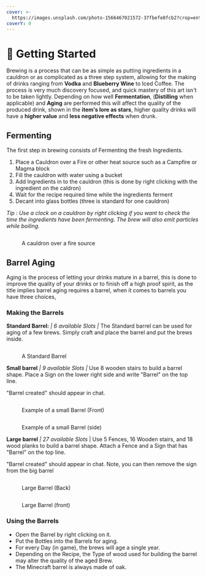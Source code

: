 ```yaml
---
cover: >-
  https://images.unsplash.com/photo-1566467021572-37fbefe8fcb2?crop=entropy&cs=tinysrgb&fm=jpg&ixid=MnwxOTcwMjR8MHwxfHNlYXJjaHw2fHxiYXJyZWxzfGVufDB8fHx8MTY3OTQzMTI5NA&ixlib=rb-4.0.3&q=80
coverY: 0
---
```


# 🍻 Getting Started

Brewing is a process that can be as simple as putting ingredients in a cauldron or as complicated as a three step system, allowing for the making of drinks ranging from **Vodka** and **Blueberry Wine** to Iced Coffee. The process is very much discovery focused, and quick mastery of this art isn't to be taken lightly. Depending on how well **Fermentation**, (**Distilling** when applicable) and **Aging** are performed this will affect the quality of the produced drink, shown in the **item's lore as stars**, higher quality drinks will have a **higher value** and **less negative effects** when drunk.

## Fermenting

The first step in brewing consists of Fermenting the fresh Ingredients.

1. Place a Cauldron over a Fire or other heat source such as a Campfire or Magma block
2. Fill the cauldron with water using a bucket
3. Add Ingredients in to the cauldron (this is done by right clicking with the ingredient on the caldron)
4. Wait for the recipe required time while the ingredients ferment
5. Decant into glass bottles (three is standard for one cauldron)

_Tip : Use a clock on a cauldron by right clicking if you want to check the time the ingredients have been fermenting. The brew will also emit particles while boiling._

<figure><img src="../../.gitbook/assets/image (15).png" alt=""><figcaption><p>A cauldron over a fire source</p></figcaption></figure>

## Barrel Aging

Aging is the process of letting your drinks mature in a barrel, this is done to improve the quality of your drinks or to finish off a high proof spirit, as the title implies barrel aging requires a barrel, when it comes to barrels you have three choices,

### Making the Barrels

**Standard Barrel:** _| 6 available Slots |_ The Standard barrel can be used for aging of a few brews. Simply craft and place the barrel and put the brews inside.

<figure><img src="../../.gitbook/assets/image (6).png" alt=""><figcaption><p>A Standard Barrel</p></figcaption></figure>

**Small barrel** _| 9 available Slots |_ Use 8 wooden stairs to build a barrel shape. Place a Sign on the lower right side and write "Barrel" on the top line.

"Barrel created" should appear in chat.

<div>

<figure><img src="../../.gitbook/assets/image (10).png" alt=""><figcaption><p>Example of a small Barrel (Front)</p></figcaption></figure>

 

<figure><img src="../../.gitbook/assets/image (7) (1).png" alt=""><figcaption><p>Example of a small Barrel (side)</p></figcaption></figure>

</div>

**Large barrel** _| 27 available Slots_ | Use 5 Fences, 16 Wooden stairs, and 18 wood planks to build a barrel shape. Attach a Fence and a Sign that has "Barrel" on the top line.

"Barrel created" should appear in chat. Note, you can then remove the sign from the big barrel

<div>

<figure><img src="../../.gitbook/assets/image (1) (1) (2).png" alt=""><figcaption><p>Large Barrel (Back)</p></figcaption></figure>

 

<figure><img src="../../.gitbook/assets/image (4).png" alt=""><figcaption><p>Large Barrel (front)</p></figcaption></figure>

</div>

### Using the Barrels

* Open the Barrel by right clicking on it.
* Put the Bottles into the Barrels for aging.
* For every Day (in game), the brews will age a single year.
* Depending on the Recipe, the Type of wood used for building the barrel may alter the quality of the aged Brew.
* The Minecraft barrel is always made of oak.
